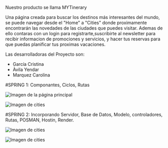 Nuestro producto se llama MYTinerary

Una página creada para buscar los destinos más interesantes del mundo, se puede navegar desde el "Home" a "Cities" donde proximamente encontrarán las novedades de las ciudades que puedes visitar. Ademas de ello contaras con un login para registrarte,suscribirte al newsletter para recibir informacion de promociones y servicios, y hacer tus reservas para que puedas planificar tus proximas vacaciones.

Las desarrolladoras del Proyecto son:
- García Cristina
- Àvila Yendar
- Marquez Carolina 



#SPRING 1: Componantes, Ciclos, Rutas 

![Imagen de la página principal](https://firebasestorage.googleapis.com/v0/b/mytinerary-cities.appspot.com/o/home.png?alt=media&token=3c611cb2-ad49-458f-9c46-32291ca92125)


![Imagen de cities](https://firebasestorage.googleapis.com/v0/b/react-3c2b4.appspot.com/o/cities.png?alt=media&token=86d13da5-0f8d-4981-aef2-98f0d0b0f19a)



#SPRING 2: Incorporando Servidor, Base de Datos, Modelo, controladores, Rutas, POSMAN, Hostin, Render.

![Imagen de cities](https://firebasestorage.googleapis.com/v0/b/mytinerary-cities.appspot.com/o/cities.png?alt=media&token=0a7a5351-dc0e-4d63-aeee-fe5f3b85c8d7)

![Imagen de cities](https://firebasestorage.googleapis.com/v0/b/mytinerary-cities.appspot.com/o/detalle.png?alt=media&token=c5cc4d7c-f29e-41e2-ad27-90425eb8bd9b)
